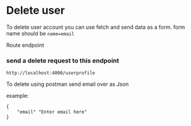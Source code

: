 # Delete user

To delete user account  you can use fetch and send data as a form. form name should be  ``` name=email ``` 

Route endpoint 

### send a delete request to this endpoint 

``` http://localhost:4000/userprofile ```

To delete using postman send email over as Json

example:

```
{
    "email" "Enter email here"
}
 ```
